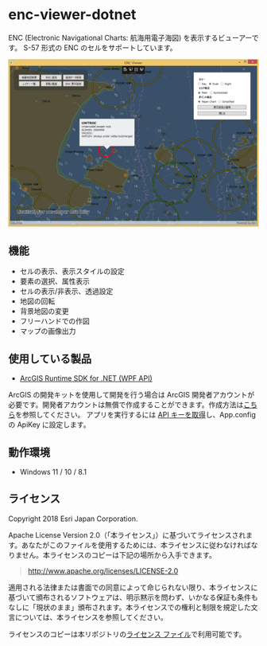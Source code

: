 # enc-viewer-dotnet

ENC (Electronic Navigational Charts: 航海用電子海図) を表示するビューアーです。
S-57 形式の ENC のセルをサポートしています。

![enc-viewer-dotnet](image/thumbnail.png)

## 機能

* セルの表示、表示スタイルの設定
* 要素の選択、属性表示
* セルの表示/非表示、透過設定
* 地図の回転
* 背景地図の変更
* フリーハンドでの作図
* マップの画像出力


## 使用している製品

* [ArcGIS Runtime SDK for .NET (WPF API)](https://developers.arcgis.com/net/)

ArcGIS の開発キットを使用して開発を行う場合は ArcGIS 開発者アカウントが必要です。開発者アカウントは無償で作成することができます。作成方法は[こちら](https://esrijapan.github.io/arcgis-dev-resources/guide/get-dev-account/)を参照してください。
アプリを実行するには [API キーを取得](https://esrijapan.github.io/arcgis-dev-resources/guide/get-api-key/)し、App.config の ApiKey に設定します。


## 動作環境
* Windows 11 / 10 / 8.1

## ライセンス
Copyright 2018 Esri Japan Corporation.

Apache License Version 2.0（「本ライセンス」）に基づいてライセンスされます。あなたがこのファイルを使用するためには、本ライセンスに従わなければなりません。本ライセンスのコピーは下記の場所から入手できます。

> http://www.apache.org/licenses/LICENSE-2.0

適用される法律または書面での同意によって命じられない限り、本ライセンスに基づいて頒布されるソフトウェアは、明示黙示を問わず、いかなる保証も条件もなしに「現状のまま」頒布されます。本ライセンスでの権利と制限を規定した文言については、本ライセンスを参照してください。

ライセンスのコピーは本リポジトリの[ライセンス ファイル](./LICENSE)で利用可能です。
